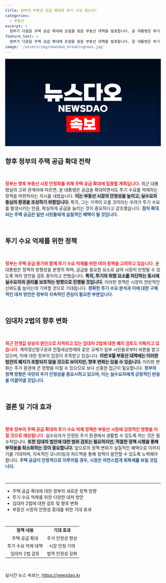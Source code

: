 ```yaml
---
title: 정부의 부동산 공급 확대로 투기 수요 잡는다!
categories:
  - 부동산
excerpt: >
  정부가 다음달 주택 공급 확대에 초점을 맞춘 부동산 대책을 발표합니다. 윤 대통령은 투기 수요 억제를 강조하며, 임대차 2법에 대한 폐지도 검토 중입니다. 시장 안정화를 위한 파격적 변화가 예상됩니다!
feature_text: >
  정부가 다음달 주택 공급 확대에 초점을 맞춘 부동산 대책을 발표합니다. 윤 대통령은 투기 수요 억제를 강조하며, 임대차 2법에 대한 폐지도 검토 중입니다. 시장 안정화를 위한 파격적 변화가 예상됩니다!
image: '/assets/img/newsdao_breakingnews.jpg'
---
```


<p><img src="/assets/img/newsdao_breakingnews.jpg" alt="ontimetimes 속보" /></p>

<h2 data-ke-size="size26">향후 정부의 주택 공급 확대 전략</h2>

<p data-ke-size="size16">&nbsp;</p>

<p data-ke-size="size16"><b><span style="color: #ee2323;">정부는 향후 부동산 시장 안정화를 위해 주택 공급 확대에 집중할 계획입니다.</span></b> 최근 대통령실의 고위 관계자에 따르면, 윤 대통령은 공급을 확대하면서도 투기 수요를 억제하는 정책을 마련하라는 지시를 내렸습니다. <b><span style="background-color: #21538527;">이는 부동산 시장의 안정성을 높이고, 실수요자 중심의 환경을 조성하기 위함입니다.</span></b> 특히, 그는 가격이 오를 것이라는 우려가 투기 수요를 발생시키는 만큼, 확실하게 공급을 늘리는 것이 중요하다고 강조했습니다. <b><span style="color: #1a5490;">점차 확대되는 주택 공급은 일반 시민들에게 실질적인 혜택이 될 것입니다.</span></b></p>

<p data-ke-size="size16">&nbsp;</p>

<h2 data-ke-size="size26">투기 수요 억제를 위한 정책</h2>

<p data-ke-size="size16">&nbsp;</p>

<p data-ke-size="size16"><b><span style="color: #ee2323;">정부는 주택 공급 증가와 함께 투기 수요 억제를 위한 여러 정책을 고려하고 있습니다.</span></b> 윤 대통령은 정책의 방향성을 분명히 하며, 공급을 중요한 요소로 삼아 시장이 안정될 수 있도록 여러 방안을 검토 중이라고 전했습니다. <b><span style="background-color: #21538527;">특히, 투기의 위험 요소를 차단하는 동시에 실수요자의 권리를 보호하는 방향으로 진행될 것입니다.</span></b> 이러한 정책은 시장의 전반적인 신뢰도를 높이는데 기여할 것으로 기대됩니다. <b><span style="color: #1a5490;">정확한 투기 수요 분석과 이에 대한 구체적인 대처 방안은 정부의 지속적인 관심이 필요한 부분입니다.</span></b></p>

<p data-ke-size="size16">&nbsp;</p>

<h2 data-ke-size="size26">임대차 2법의 향후 변화</h2>

<p data-ke-size="size16">&nbsp;</p>

<p data-ke-size="size16"><b><span style="color: #ee2323;">최근 전셋값 상승의 원인으로 지적되고 있는 임대차 2법에 대한 폐지 검토도 이뤄지고 있습니다.</span></b> 계약갱신청구권과 전월세상한제와 같은 규제가 일부 시민들로부터 비판을 받고 있으며, 이에 대한 정부의 입장이 주목받고 있습니다. <b><span style="background-color: #21538527;">이번 8월 부동산 대책에는 이러한 법안의 폐지가 포함되지 않을 것으로 보이지만, 향후 변화는 있을 수 있습니다.</span></b> 이러한 변화는 주거 환경에 큰 영향을 미칠 수 있으므로 보다 신중한 접근이 필요합니다. <b><span style="color: #1a5490;">정부의 정책 방향은 국민의 주거 안정성을 중요시하고 있으며, 이는 실수요자에게 긍정적인 반응을 이끌어낼 것입니다.</span></b></p>

<p data-ke-size="size16">&nbsp;</p>

<h2 data-ke-size="size26">결론 및 기대 효과</h2>

<p data-ke-size="size16">&nbsp;</p>

<p data-ke-size="size16"><b><span style="color: #ee2323;">향후 정부의 주택 공급 확대와 투기 수요 억제 정책은 부동산 시장에 긍정적인 영향을 미칠 것으로 예상됩니다.</span></b> 실수요자가 안정된 주거 환경에서 생활할 수 있도록 하는 것은 필수적입니다. <b><span style="background-color: #21538527;">또한 임대차 법안에 대한 범위 검토는 필요하지만, 적절한 정책 시행을 통해 부작용을 최소화하는 것이 중요합니다.</span></b> 앞으로의 정책 변화가 실질적인 혜택으로 이어지기를 기대하며, 지속적인 모니터링과 피드백을 통해 정책이 발전할 수 있도록 노력해야 합니다. <b><span style="color: #1a5490;">주택 공급이 안정적으로 이루어질 경우, 시장은 자연스럽게 회복세를 보일 것입니다.</span></b></p>

<p data-ke-size="size16">&nbsp;</p>

<hr>

<ul>
    <li>주택 공급 확대에 대한 정부의 새로운 정책 방향</li>
    <li>투기 수요 억제를 위한 다양한 대처 방안</li>
    <li>임대차 2법에 대한 검토 및 향후 변화</li>
    <li>부동산 시장의 안정성 증대를 위한 기대 효과</li>
</ul>

<p data-ke-size="size16">&nbsp;</p>

<table>
    <tr>
        <td style="text-align: center; height: 17px;"><b>정책 내용</b></td>
        <td style="text-align: center; height: 17px;"><b>기대 효과</b></td>
    </tr>
    <tr>
        <td style="text-align: center; height: 17px;">주택 공급 확대</td>
        <td style="text-align: center; height: 17px;">주거 안정성 향상</td>
    </tr>
    <tr>
        <td style="text-align: center; height: 17px;">투기 수요 억제 대책</td>
        <td style="text-align: center; height: 17px;">시장 안정 기여</td>
    </tr>
    <tr>
        <td style="text-align: center; height: 17px;">임대차 2법 검토</td>
        <td style="text-align: center; height: 17px;">법적 안정성 강화</td>
    </tr>
</table> 

<p data-ke-size="size16">&nbsp;</p>
실시간 뉴스 속보는, <a href="https://newsdao.kr" rel="dofollow">https://newsdao.kr</a>


